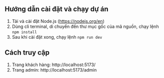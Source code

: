 ## Hướng dẫn cài đặt và chạy dự án
1. Tải và cài đặt Node.js (https://nodejs.org/en)
2. Dùng cli terminal, di chuyển đến thư mục gốc của mã nguồn, chạy lệnh `npm install`
2. Sau khi cài đặt xong, chạy lệnh `npm run dev`

## Cách truy cập
1. Trang khách hàng: http://localhost:5173/
2. Trang admin: http://localhost:5173/admin